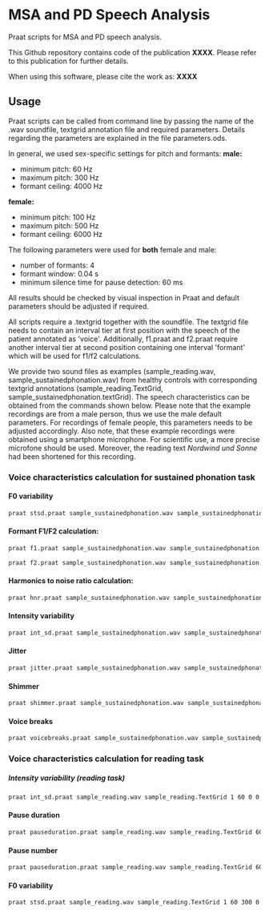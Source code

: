 # MSA and PD Speech Analysis

Praat scripts for MSA and PD speech analysis.

This Github repository contains code of the publication **XXXX**. Please refer to this publication for further details.

When using this software, please cite the work as: **XXXX**

## Usage

Praat scripts can be called from command line by passing the name of the .wav soundfile, textgrid annotation file and required parameters. Details regarding the parameters are explained in the file parameters.ods.

In general, we used sex-specific settings for pitch and formants:
**male:**
* minimum pitch: 60 Hz
* maximum pitch: 300 Hz
* formant ceiling: 4000 Hz

**female:**
* minimum pitch: 100 Hz
* maximum pitch: 500 Hz
* formant ceiling: 6000 Hz

The following parameters were used for **both** female and male:
* number of formants: 4
* formant window: 0.04 s
* minimum silence time for pause detection: 60 ms

All results should be checked by visual inspection in Praat and default parameters should be adjusted if required.

All scripts require a .textgrid together with the soundfile. The textgrid file needs to contain an interval tier at first position with the speech of the patient annotated as 'voice'. 
Additionally, f1.praat and f2.praat require another interval tier at second position containing one interval 'formant' which will be used for f1/f2 calculations.

We provide two sound files as examples (sample_reading.wav, sample_sustainedphonation.wav) from healthy controls with corresponding textgrid annotations (sample_reading.TextGrid, sample_sustainedphonation.textGrid). The speech characteristics can be obtained from the commands shown below. Please note that the example recordings are from a male person, thus we use the male default parameters. For recordings of female people, this parameters needs to be adjusted accordingly. Also note, that these example recordings were obtained using a smartphone microphone. For scientific use, a more precise microfone should be used. Moreover, the reading text *Nordwind und Sonne* had been shortened for this recording.

### Voice characteristics calculation for sustained phonation task

#### F0 variability
```bash
praat stsd.praat sample_sustainedphonation.wav sample_sustainedphonation.TextGrid 0 60 300 0.1 0.1
```

#### Formant F1/F2 calculation:
```bash
praat f1.praat sample_sustainedphonation.wav sample_sustainedphonation.TextGrid 4000 4 0.04
```

```bash
praat f2.praat sample_sustainedphonation.wav sample_sustainedphonation.TextGrid 4000 4 0.04
```

#### Harmonics to noise ratio calculation:
```bash
praat hnr.praat sample_sustainedphonation.wav sample_sustainedphonation.TextGrid 60 0.1 0.1
```

#### Intensity variability
```bash
praat int_sd.praat sample_sustainedphonation.wav sample_sustainedphonation.TextGrid 0 60 0.1 0.1
```

#### Jitter
```bash
praat jitter.praat sample_sustainedphonation.wav sample_sustainedphonation.TextGrid 60 300 0.1 0.1
```

#### Shimmer
```bash
praat shimmer.praat sample_sustainedphonation.wav sample_sustainedphonation.TextGrid 60 300 0.1 0.1
```

#### Voice breaks
```bash
praat voicebreaks.praat sample_sustainedphonation.wav sample_sustainedphonation.TextGrid 60 300 0.1 0.1
```

### Voice characteristics calculation for reading task

##### Intensity variability (reading task)
```bash
praat int_sd.praat sample_reading.wav sample_reading.TextGrid 1 60 0 0
```

#### Pause duration
```bash
praat pauseduration.praat sample_reading.wav sample_reading.TextGrid 60
```

#### Pause number
```bash
praat pauseduration.praat sample_reading.wav sample_reading.TextGrid 60
```

#### F0 variability
```bash
praat stsd.praat sample_reading.wav sample_reading.TextGrid 1 60 300 0 0
```
